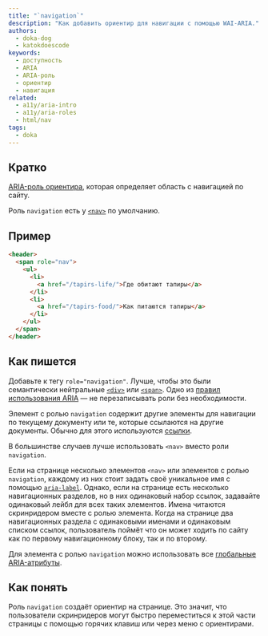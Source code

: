 ```yaml
---
title: "`navigation`"
description: "Как добавить ориентир для навигации с помощью WAI-ARIA."
authors:
  - doka-dog
  - katokdoescode
keywords:
  - доступность
  - ARIA
  - ARIA-роль
  - ориентир
  - навигация
related:
  - a11y/aria-intro
  - a11y/aria-roles
  - html/nav
tags:
  - doka
---
```


## Кратко

[ARIA-роль ориентира](/a11y/aria-roles/#roli-orientirov), которая определяет область с навигацией по сайту.

Роль `navigation` есть у [`<nav>`](/html/nav/) по умолчанию.

## Пример

```html
<header>
  <span role="nav">
    <ul>
      <li>
        <a href="/tapirs-life/">Где обитают тапиры</a>
      </li>
      <li>
        <a href="/tapirs-food/">Как питаются тапиры</a>
      </li>
    </ul>
  </span>
</header>
```

## Как пишется

Добавьте к тегу `role="navigation"`. Лучше, чтобы это были семантически нейтральные [`<div>`](/html/div/) или [`<span>`](/html/span/). Одно из [правил использования ARIA](/a11y/aria-intro/#pravila-ispolzovaniya) — не перезаписывать роли без необходимости.

Элемент с ролью `navigation` содержит другие элементы для навигации по текущему документу или те, которые ссылаются на другие документы. Обычно для этого используются [ссылки](/html/a/).

В большинстве случаев лучше использовать `<nav>` вместо роли `navigation`.

Если на странице несколько элементов `<nav>` или элементов с ролью `navigation`, каждому из них стоит задать своё уникальное имя с помощью [`aria-label`](/a11y/aria-label/). Однако, если на странице есть несколько навигационных разделов, но в них одинаковый набор ссылок, задавайте одинаковый лейбл для всех таких элементов. Имена читаются скринридером вместе с ролью элемента. Когда на странице два навигационных раздела с одинаковыми именами и одинаковым списком ссылок, пользователь поймёт что он может ходить по сайту как по первому навигационному блоку, так и по второму.

Для элемента с ролью `navigation` можно использовать все [глобальные ARIA-атрибуты](/a11y/aria-attrs/#globalnye-atributy).

## Как понять

Роль `navigation` создаёт ориентир на странице. Это значит, что пользователи скринридеров могут быстро переместиться к этой части страницы с помощью горячих клавиш или через меню с ориентирами.
